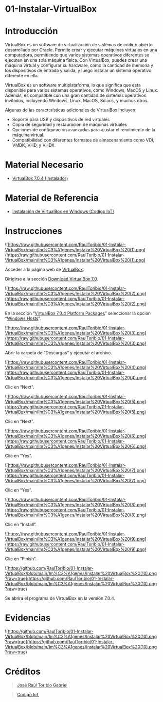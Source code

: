 # 01-Instalar-VirtualBox

# Introducción

VirtualBox es un software de virtualización de sistemas de código abierto desarrollado por Oracle. Permite crear y ejecutar máquinas virtuales en una computadora, permitiendo que varios sistemas operativos diferentes se ejecuten en una sola máquina física. Con VirtualBox, puedes crear una máquina virtual y configurar su hardware, como la cantidad de memoria y los dispositivos de entrada y salida, y luego instalar un sistema operativo diferente en ella.

VirtualBox es un software multiplataforma, lo que significa que esta disponible para varios sistemas operativos, como Windows, MacOS y Linux. Además, es compatible con una gran cantidad de sistemas operativos invitados, incluyendo Windows, Linux, MacOS, Solaris, y muchos otros.

Algunas de las características adicionales de VirtualBox incluyen:

- Soporte para USB y dispositivos de red virtuales
- Copia de seguridad y restauración de máquinas virtuales
- Opciones de configuración avanzadas para ajustar el rendimiento de la máquina virtual.
- Compatibilidad con diferentes formatos de almacenamiento como VDI, VMDK, VHD, y VHDX.

# Material Necesario

- [VirtualBox 7.0.4 (Instalador)](https://download.virtualbox.org/virtualbox/7.0.4/VirtualBox-7.0.4-154605-Win.exe)

# Material de Referencia

- [Instalación de VirtualBox en Windows (Codigo IoT)](https://edu.codigoiot.com/course/view.php?id=810)

# Instrucciones

![https://raw.githubusercontent.com/RaulToribio/01-Instalar-VirtualBox/main/Im%C3%A1genes/Instalar%20VirtualBox%20(1).png](https://raw.githubusercontent.com/RaulToribio/01-Instalar-VirtualBox/main/Im%C3%A1genes/Instalar%20VirtualBox%20(1).png)

Acceder a la página web de [VirtualBox](https://www.virtualbox.org/).

Dirigirse a la sección [Download VirtualBox 7.0](https://www.virtualbox.org/wiki/Downloads).

![https://raw.githubusercontent.com/RaulToribio/01-Instalar-VirtualBox/main/Im%C3%A1genes/Instalar%20VirtualBox%20(2).png](https://raw.githubusercontent.com/RaulToribio/01-Instalar-VirtualBox/main/Im%C3%A1genes/Instalar%20VirtualBox%20(2).png)

En la sección “[VirtualBox 7.0.4 Platform Packages](https://www.virtualbox.org/wiki/Downloads#VirtualBox7.0.4platformpackages)” seleccionar la opción “[Windows Hosts](https://download.virtualbox.org/virtualbox/7.0.4/VirtualBox-7.0.4-154605-Win.exe)”.

![https://raw.githubusercontent.com/RaulToribio/01-Instalar-VirtualBox/main/Im%C3%A1genes/Instalar%20VirtualBox%20(3).png](https://raw.githubusercontent.com/RaulToribio/01-Instalar-VirtualBox/main/Im%C3%A1genes/Instalar%20VirtualBox%20(3).png)

Abrir la carpeta de “Descargas” y ejecutar el archivo.

![https://raw.githubusercontent.com/RaulToribio/01-Instalar-VirtualBox/main/Im%C3%A1genes/Instalar%20VirtualBox%20(4).png](https://raw.githubusercontent.com/RaulToribio/01-Instalar-VirtualBox/main/Im%C3%A1genes/Instalar%20VirtualBox%20(4).png)

Clic en “Next”.

![https://raw.githubusercontent.com/RaulToribio/01-Instalar-VirtualBox/main/Im%C3%A1genes/Instalar%20VirtualBox%20(5).png](https://raw.githubusercontent.com/RaulToribio/01-Instalar-VirtualBox/main/Im%C3%A1genes/Instalar%20VirtualBox%20(5).png)

Clic en “Next”.

![https://raw.githubusercontent.com/RaulToribio/01-Instalar-VirtualBox/main/Im%C3%A1genes/Instalar%20VirtualBox%20(6).png](https://raw.githubusercontent.com/RaulToribio/01-Instalar-VirtualBox/main/Im%C3%A1genes/Instalar%20VirtualBox%20(6).png)

Clic en “Yes”.

![https://raw.githubusercontent.com/RaulToribio/01-Instalar-VirtualBox/main/Im%C3%A1genes/Instalar%20VirtualBox%20(7).png](https://raw.githubusercontent.com/RaulToribio/01-Instalar-VirtualBox/main/Im%C3%A1genes/Instalar%20VirtualBox%20(7).png)

Clic en “Yes”.

![https://raw.githubusercontent.com/RaulToribio/01-Instalar-VirtualBox/main/Im%C3%A1genes/Instalar%20VirtualBox%20(8).png](https://raw.githubusercontent.com/RaulToribio/01-Instalar-VirtualBox/main/Im%C3%A1genes/Instalar%20VirtualBox%20(8).png)

Clic en “Install”.

![https://raw.githubusercontent.com/RaulToribio/01-Instalar-VirtualBox/main/Im%C3%A1genes/Instalar%20VirtualBox%20(9).png](https://raw.githubusercontent.com/RaulToribio/01-Instalar-VirtualBox/main/Im%C3%A1genes/Instalar%20VirtualBox%20(9).png)

Clic en “Finish”.

![https://github.com/RaulToribio/01-Instalar-VirtualBox/blob/main/Im%C3%A1genes/Instalar%20VirtualBox%20(10).png?raw=true](https://github.com/RaulToribio/01-Instalar-VirtualBox/blob/main/Im%C3%A1genes/Instalar%20VirtualBox%20(10).png?raw=true)

Se abrirá el programa de VirtualBox en la versión 7.0.4.

# Evidencias

![https://github.com/RaulToribio/01-Instalar-VirtualBox/blob/main/Im%C3%A1genes/Instalar%20VirtualBox%20(10).png?raw=true](https://github.com/RaulToribio/01-Instalar-VirtualBox/blob/main/Im%C3%A1genes/Instalar%20VirtualBox%20(10).png?raw=true)

# Créditos

> [José Raúl Toribio Gabriel](https://github.com/RaulToribio)
> 

> [Codigo IoT](https://github.com/codigo-iot)
>